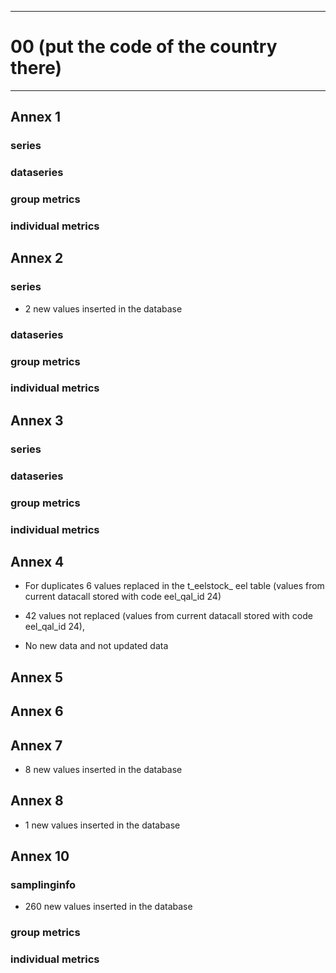 -----------------------------------------------------------
# 00 (put the code of the country there) 
-----------------------------------------------------------

## Annex 1

### series

### dataseries


### group metrics


### individual metrics

## Annex 2

### series
* 2 new values inserted in the database

### dataseries


### group metrics


### individual metrics



## Annex 3

### series

### dataseries


### group metrics


### individual metrics



## Annex 4
* For duplicates 6 values replaced in the t_eelstock_ eel table (values from current datacall stored with code eel_qal_id 24)
								
* 42 values not replaced (values from current datacall stored with code eel_qal_id 24),

* No new data and not updated data
 

## Annex 5



## Annex 6



## Annex 7

* 8 new values inserted in the database
  

## Annex 8

* 1 new values inserted in the database
  

## Annex 10

### samplinginfo
* 260 new values inserted in the database


### group metrics


### individual metrics

